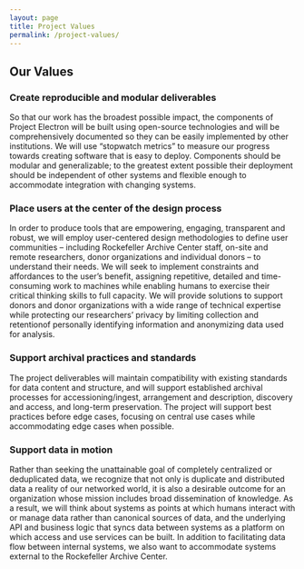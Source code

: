 ```yaml
---
layout: page
title: Project Values
permalink: /project-values/
---
```


## Our Values

### Create reproducible and modular deliverables
So that our work has the broadest possible impact, the components of Project Electron will be built using open-source
technologies and will be comprehensively documented so they can be easily implemented by other institutions. We will use
“stopwatch metrics” to measure our progress towards creating software that is easy to deploy. Components should be
modular and generalizable; to the greatest extent possible their deployment should be independent of other systems and flexible
enough to accommodate integration with changing systems.</p>

### Place users at the center of the design process
In order to produce tools that are empowering, engaging, transparent and robust, we will employ user-centered design methodologies
to define user communities – including Rockefeller Archive Center staff, on-site and remote researchers, donor organizations and
individual donors – to understand their needs. We will seek to implement constraints and affordances to the user’s benefit, assigning
repetitive, detailed and time-consuming work to machines while enabling humans to exercise their critical thinking skills to full
capacity. We will provide solutions to support donors and donor organizations with a wide range of technical expertise while protecting
our researchers’ privacy by limiting collection and retentionof personally identifying information and anonymizing data used for analysis.

### Support archival practices and standards
The project deliverables will maintain compatibility with existing standards for data content and structure, and will support established
archival processes for accessioning/ingest, arrangement and description, discovery and access, and long-term preservation. The project
will support best practices before edge cases, focusing on central use cases while accommodating edge cases when possible.

### Support data in motion
Rather than seeking the unattainable goal of completely centralized or deduplicated data, we recognize that not only is duplicate and
distributed data a reality of our networked world, it is also a desirable outcome for an organization whose mission includes broad
dissemination of knowledge. As a result, we will think about systems as points at which humans interact with or manage data rather than
canonical sources of data, and the underlying API and business logic that syncs data between systems as a platform on which access and use
services can be built. In addition to facilitating data flow between internal systems, we also want to accommodate systems external to the Rockefeller Archive Center.
